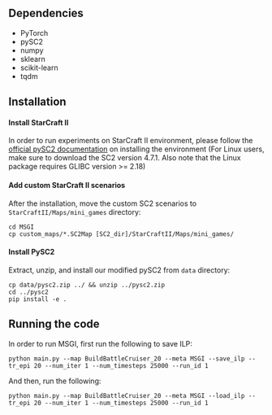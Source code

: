 ## Dependencies

* PyTorch
* pySC2
* numpy
* sklearn
* scikit-learn
* tqdm


## Installation

#### Install StarCraft II

In order to run experiments on StarCraft II environment, please follow the [official pySC2 documentation](https://github.com/deepmind/pysc2#get-starcraft-ii) on installing the environment (For Linux users, make sure to download the SC2 version 4.7.1. Also note that the Linux package requires GLIBC version >= 2.18)

#### Add custom StarCraft II scenarios

After the installation, move the custom SC2 scenarios to `StarCraftII/Maps/mini_games` directory:

```shell
cd MSGI
cp custom_maps/*.SC2Map [SC2_dir]/StarCraftII/Maps/mini_games/
```

#### Install PySC2

Extract, unzip, and install our modified pySC2 from `data` directory:

```shell
cp data/pysc2.zip ../ && unzip ../pysc2.zip
cd ../pysc2
pip install -e .
```



## Running the code

In order to run MSGI, first run the following to save ILP:

```shell
python main.py --map BuildBattleCruiser_20 --meta MSGI --save_ilp --tr_epi 20 --num_iter 1 --num_timesteps 25000 --run_id 1
```

And then, run the following:

```shell
python main.py --map BuildBattleCruiser_20 --meta MSGI --load_ilp --tr_epi 20 --num_iter 1 --num_timesteps 25000 --run_id 1
```



